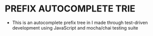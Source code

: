 # PREFIX AUTOCOMPLETE TRIE

- This is an autocomplete prefix tree in I made through test-driven development using JavaScript and mocha/chai testing suite